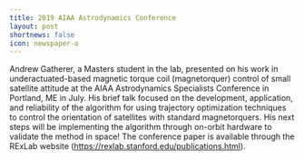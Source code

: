 ```yaml
---
title: 2019 AIAA Astrodynamics Conference
layout: post
shortnews: false
icon: newspaper-o
---
```


Andrew Gatherer, a Masters student in the lab, presented on his work in underactuated-based magnetic torque coil (magnetorquer) control of small satellite attitude at the AIAA Astrodynamics Specialists Conference in Portland, ME in July. His brief talk focused on the development, application, and reliability of the algorithm for using trajectory optimization techniques to control the orientation of satellites with standard magnetorquers. His next steps will be implementing the algorithm through on-orbit hardware to validate the method in space! The conference paper is available through the RExLab website (https://rexlab.stanford.edu/publications.html).
